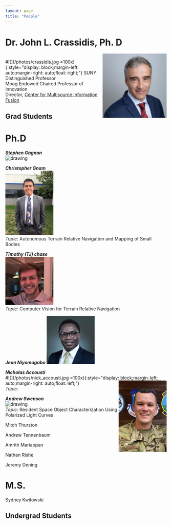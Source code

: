 ```yaml
---
layout: page
title: "People"
---
```


# Dr. John L. Crassidis, Ph. D
<img src="/photos/crassidis.jpg" alt="drawing" style="width:200px;float: right"/><br>
#![](/photos/crassidis.jpg =100x){:style="display: block;margin-left: auto;margin-right: auto;float: right;"}
SUNY Distinguished Professor <br>
Moog Endowed Chaired Professor of Innovation <br>
Director, [Center for Multisource Information Fusion](https://www.buffalo.edu/cmif.html)

## Grad Students


# Ph.D
***Stephen Gagnon***<br>
<img src="/photos/Stephen_Gagnon_pic.jpg" alt="drawing" style="width:150px; float right"/><br>


***Christopher Gnam***<br>
<img src="/photos/ChrisGnam.jpg" alt="drawing" style="width:150px; float right"/><br>
*Topic*: Autonomous Terrain Relative Navigation and Mapping of Small Bodies

***Timothy (TJ) chase***<br>
<img src="/photos/timchase.jpg" alt="drawing" style="width:150px; float right"/><br>
*Topic*:  Computer Vision for Terrain Relative Navigation

***Jean Niyomugabo***
<img src="/photos/jean_niyomugabo.jpg" alt="drawing" style="width:150px; float right"/><br>

***Nicholas Accousti***<br>
#![](/photos/nick_accousti.jpg =100x){:style="display: block;margin-left: auto;margin-right: auto;float: left;"}
<img src="/photos/nick_accousti.jpg" alt="drawing" style="width:150px; float: right"/> <br>
*Topic*:  

***Andrew Swenson***<br>
<img src="/photos/andrew_swenson" alt="drawing" style="width:150px; float right"/><br>
*Topic*:  Resident Space Object Characterization Using Polarized Light Curves

Mitch Thurston

Andrew Tennenbaum

Amrith Mariappan

Nathan Rishe

Jeremy Dening

# M.S.
Sydney Kwitowski


## Undergrad Students
